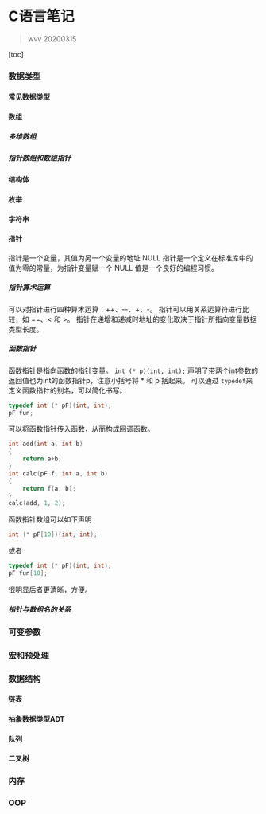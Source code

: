 # C语言笔记
> wvv 20200315

[toc]
### 数据类型
#### 常见数据类型
#### 数组
##### 多维数组
##### 指针数组和数组指针
#### 结构体
#### 枚举
#### 字符串
#### 指针
指针是一个变量，其值为另一个变量的地址
NULL 指针是一个定义在标准库中的值为零的常量，为指针变量赋一个 NULL 值是一个良好的编程习惯。
##### 指针算术运算
可以对指针进行四种算术运算：++、--、+、-。
指针可以用关系运算符进行比较，如 ==、< 和 >。
指针在递增和递减时地址的变化取决于指针所指向变量数据类型长度。
##### 函数指针
函数指针是指向函数的指针变量。
`int (* p)(int, int);`
声明了带两个int参数的返回值也为int的函数指针p，注意小括号将 * 和 p 括起来。
可以通过 `typedef`来定义函数指针的别名，可以简化书写。
```c
typedef int (* pF)(int, int);
pF fun;
```
可以将函数指针传入函数，从而构成回调函数。
```c
int add(int a, int b)
{
    return a+b;
}
int calc(pF f, int a, int b)
{
    return f(a, b);
}
calc(add, 1, 2);
```
函数指针数组可以如下声明
```c
int (* pF[10])(int, int);
```
或者
```c
typedef int (* pF)(int, int);
pF fun[10];
```
很明显后者更清晰，方便。
##### 指针与数组名的关系
### 可变参数
### 宏和预处理
### 数据结构
#### 链表
#### 抽象数据类型ADT
#### 队列
#### 二叉树
### 内存
### OOP